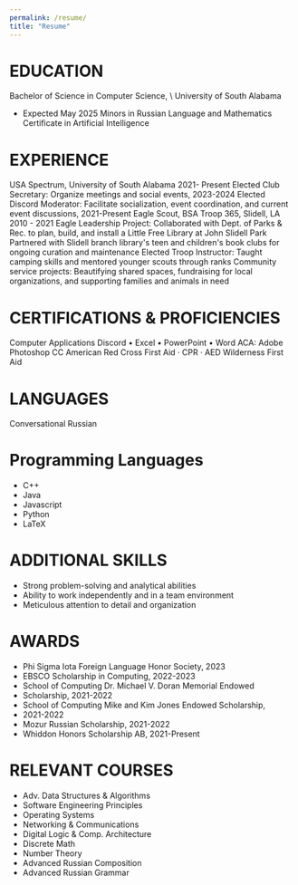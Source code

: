 ```yaml
---
permalink: /resume/
title: "Resume"
---
```

# EDUCATION
 Bachelor of Science in Computer Science, \\
 University of South Alabama
 - Expected May 2025
 Minors in Russian Language and Mathematics
 Certificate in Artificial Intelligence
# EXPERIENCE
 USA Spectrum, University of South Alabama
 2021- Present
 Elected Club Secretary: Organize meetings and social events, 2023-2024
 Elected Discord Moderator: Facilitate socialization, event coordination,
 and current event discussions, 2021-Present
 Eagle Scout, BSA Troop 365, Slidell, LA
 2010 - 2021
 Eagle Leadership Project: Collaborated with Dept. of Parks & Rec. to
 plan, build, and install a Little Free Library at John Slidell Park
 Partnered with Slidell branch library's teen and children's book clubs
 for ongoing curation and maintenance
 Elected Troop Instructor: Taught camping skills and mentored younger
 scouts through ranks
 Community service projects: Beautifying shared spaces, fundraising for
 local organizations, and supporting families and animals in need
# CERTIFICATIONS & PROFICIENCIES
 Computer Applications
 Discord • Excel • PowerPoint • Word
 ACA: Adobe Photoshop CC
 American Red Cross
 First Aid · CPR · AED
 Wilderness First Aid  
# LANGUAGES
Conversational Russian
# Programming Languages
- C++ 
- Java 
- Javascript 
- Python
- LaTeX
# ADDITIONAL SKILLS
- Strong problem-solving and analytical abilities
- Ability to work independently and in a team environment
- Meticulous attention to detail and organization
# AWARDS
- Phi Sigma Iota Foreign Language Honor Society, 2023
- EBSCO Scholarship in Computing, 2022-2023
- School of Computing Dr. Michael V. Doran Memorial Endowed
- Scholarship, 2021-2022
- School of Computing Mike and Kim Jones Endowed Scholarship,
- 2021-2022
- Mozur Russian Scholarship, 2021-2022
- Whiddon Honors Scholarship AB, 2021-Present
# RELEVANT COURSES
- Adv. Data Structures & Algorithms
- Software Engineering Principles
- Operating Systems
- Networking & Communications
- Digital Logic & Comp. Architecture
- Discrete Math
- Number Theory
- Advanced Russian Composition
- Advanced Russian Grammar